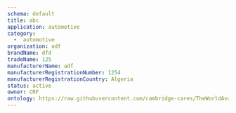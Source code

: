 ```yaml
---
schema: default
title: abc
application: automotive
category:
  -  automotive
organization: adf
brandName: dfd
tradeName: 125
manufacturerName: adf
manufacturerRegistrationNumber: 1254
manufacturerRegistrationCountry: Algeria
status: active
owner: CRF
ontology: https://raw.githubusercontent.com/cambridge-cares/TheWorldAvatar/dev-composite-materials-ontology/JPS_Ontology/ontology/ontomatpassport/ontomatpassport.owl
---
```

